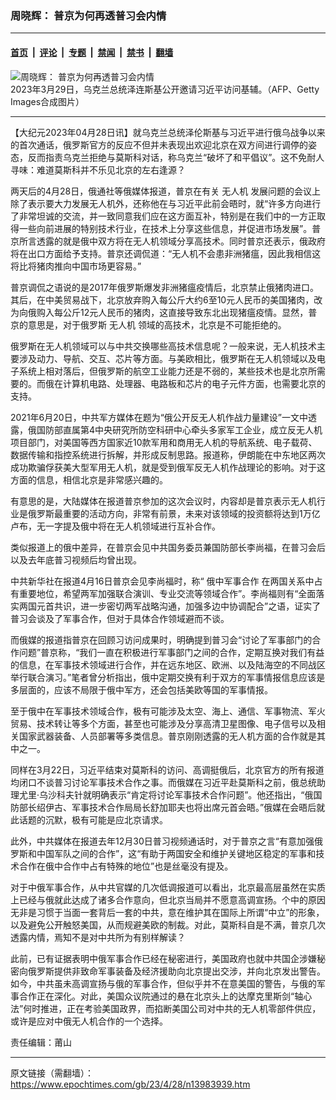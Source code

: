 ### 周晓辉： 普京为何再透普习会内情

---

#### [首页](../../../..?n13983939) &nbsp;|&nbsp; [评论](../../../../../epoch-comment?n13983939) &nbsp;|&nbsp; [专题](../../../../../epoch-special?n13983939) &nbsp;|&nbsp; [禁闻](../../../../../epoch-news?n13983939) &nbsp;|&nbsp; [禁书](../../../../../books?n13983939) &nbsp;|&nbsp; [翻墙](https://github.com/gfw-breaker/nogfw/blob/master/README.md?n13983939)


<div><img alt="周晓辉： 普京为何再透普习会内情" class="attachment-djy_600_400 size-djy_600_400 wp-post-image" src="https://i.epochtimes.com/assets/uploads/2023/04/id13983950-Zelensky-Xi-JInping_20230328-600x400.jpg"/>
<div class="caption">
 2023年3月29日，乌克兰总统泽连斯基公开邀请习近平访问基辅。（AFP、Getty Images合成图片）
</div></div><hr/><div class="post_content" id="artbody" itemprop="articleBody">
 <!-- article content begin -->
 <p>
  【大纪元2023年04月28日讯】就乌克兰总统泽伦斯基与习近平进行俄乌战争以来的首次通话，俄罗斯官方的反应不但并未表现出欢迎北京在双方间进行调停的姿态，反而指责乌克兰拒绝与莫斯科对话，称乌克兰“破坏了和平倡议”。这不免耐人寻味：难道莫斯科并不乐见北京的左右逢源？
 </p>
 <p>
  两天后的4月28日，俄通社等俄媒体报道，普京在有关
  <ok href="https://www.epochtimes.com/gb/tag/%E6%97%A0%E4%BA%BA%E6%9C%BA.html">
   无人机
  </ok>
  发展问题的会议上除了表示要大力发展无人机外，还称他在与习近平此前会晤时，就“许多方向进行了非常坦诚的交流，并一致同意我们应在这方面互补，特别是在我们中的一方正取得一些向前进展的特别技术行业，在技术上分享这些信息，并促进市场发展”。普京所言透露的就是俄中双方将在无人机领域分享高技术。同时普京还表示，俄政府将在出口方面给予支持。普京还调侃道：“无人机不会患非洲猪瘟，因此我相信这将比将猪肉推向中国市场更容易。”
 </p>
 <p>
  普京调侃之语说的是2017年俄罗斯爆发非洲猪瘟疫情后，北京禁止俄猪肉进口。其后，在中美贸易战下，北京放弃购入每公斤大约6至10元人民币的美国猪肉，改为向俄购入每公斤12元人民币的猪肉，这直接导致东北出现猪瘟疫情。显然，普京的意思是，对于俄罗斯
  <ok href="https://www.epochtimes.com/gb/tag/%E6%97%A0%E4%BA%BA%E6%9C%BA.html">
   无人机
  </ok>
  领域的高技术，北京是不可能拒绝的。
 </p>
 <p>
  俄罗斯在无人机领域可以与中共交换哪些高技术信息呢？一般来说，无人机技术主要涉及动力、导航、交互、芯片等方面。与美欧相比，俄罗斯在无人机领域以及电子系统上相对落后，但俄罗斯的航空工业能力还是不弱的，某些技术也是北京所需要的。而俄在计算机电路、处理器、电路板和芯片的电子元件方面，也需要北京的支持。
 </p>
 <p>
  2021年6月20日，中共军方媒体在题为“俄公开反无人机作战力量建设”一文中透露，俄国防部直属第4中央研究所防空科研中心牵头多家军工企业，成立反无人机项目部门，对美国等西方国家近10款军用和商用无人机的导航系统、电子载荷、数据传输和指控系统进行拆解，并形成反制思路。报道称，伊朗能在中东地区两次成功欺骗俘获美大型军用无人机，就是受到俄军反无人机作战理论的影响。对于这方面的信息，相信北京是非常感兴趣的。
 </p>
 <p>
  有意思的是，大陆媒体在报道普京参加的这次会议时，内容却是普京表示无人机行业是俄罗斯最重要的活动方向，非常有前景，未来对该领域的投资额将达到1万亿卢布，无一字提及俄中将在无人机领域进行互补合作。
 </p>
 <p>
  类似报道上的俄中差异，在普京会见中共国务委员兼国防部长李尚福，在普习会后以及去年底普习视频后均曾出现。
 </p>
 <p>
  中共新华社在报道4月16日普京会见李尚福时，称“
  <ok href="https://www.epochtimes.com/gb/tag/%E4%BF%84%E4%B8%AD%E5%86%9B%E4%BA%8B%E5%90%88%E4%BD%9C.html">
   俄中军事合作
  </ok>
  在两国关系中占有重要地位，希望两军加强联合演训、专业交流等领域合作”。李尚福则有“全面落实两国元首共识，进一步密切两军战略沟通，加强多边中协调配合”之语，证实了普习会谈及了军事合作，但对于具体合作领域避而不谈。
 </p>
 <p>
  而俄媒的报道指普京在回顾习访问成果时，明确提到普习会“讨论了军事部门的合作问题”普京称，“我们一直在积极进行军事部门之间的合作，定期互换对我们有益的信息，在军事技术领域进行合作，并在远东地区、欧洲、以及陆海空的不同战区举行联合演习。”笔者曾分析指出，俄中定期交换有利于双方的军事情报信息应该是多层面的，应该不局限于俄中军方，还会包括美欧等国的军事情报。
 </p>
 <p>
  至于俄中在军事技术领域合作，极有可能涉及太空、海上、通信、军事物流、军火贸易、技术转让等多个方面，甚至也可能涉及分享高清卫星图像、电子信号以及相关国家武器装备、人员部署等多类信息。普京刚刚透露的无人机方面的合作就是其中之一。
 </p>
 <p>
  同样在3月22日，习近平结束对莫斯科的访问、高调挺俄后，北京官方的所有报道均闭口不谈普习讨论军事技术合作之事。而俄媒在习近平赴莫斯科之前，俄总统助理尤里·乌沙科夫针就明确表示“肯定将讨论军事技术合作问题”。他还指出，“俄国防部长绍伊古、军事技术合作局局长舒加耶夫也将出席元首会晤。”俄媒在会晤后就此话题的沉默，极有可能是应北京请求。
 </p>
 <p>
  此外，中共媒体在报道去年12月30日普习视频通话时，对于普京之言“有意加强俄罗斯和中国军队之间的合作”，这“有助于两国安全和维护关键地区稳定的军事和技术合作在俄中合作中占有特殊的地位”也是丝毫没有提及。
 </p>
 <p>
  对于中俄军事合作，从中共官媒的几次低调报道可以看出，北京最高层虽然在实质上已经与俄就此达成了诸多合作意向，但北京当局并不愿意高调宣扬。个中的原因无非是习惯于当面一套背后一套的中共，意在维护其在国际上所谓“中立”的形象，以及避免公开触怒美国，从而规避美欧的制裁。对此，莫斯科自是不满，普京几次透露内情，焉知不是对中共所为有别样解读？
 </p>
 <p>
  此前，已有证据表明中俄军事合作已经在秘密进行，美国政府也就中共国企涉嫌秘密向俄罗斯提供非致命军事装备及经济援助向北京提出交涉，并向北京发出警告。如今，中共虽未高调宣扬与俄的军事合作，但似乎并不在意美国的警告，与俄的军事合作正在深化。对此，美国众议院通过的悬在北京头上的达摩克里斯剑“轴心法”何时推进，正在考验美国政界，而掐断美国公司对中共的无人机零部件供应，或许是应对中俄无人机合作的一个选择。
 </p>
 <p>
  责任编辑：莆山
 </p>
 <!-- article content end -->
 <div id="below_article_ad">
 </div>
</div>


---

原文链接（需翻墙）：https://www.epochtimes.com/gb/23/4/28/n13983939.htm
